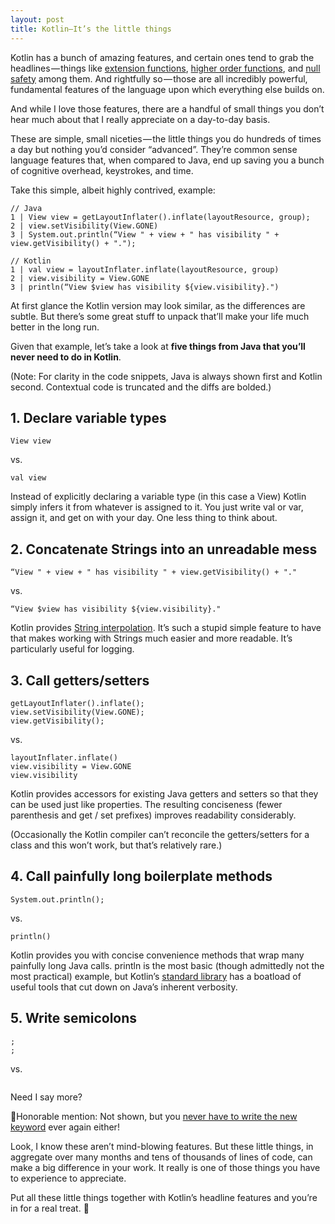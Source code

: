 ```yaml
---
layout: post
title: Kotlin—It’s the little things
---
```


Kotlin has a bunch of amazing features, and certain ones tend to grab the headlines — things like [extension functions](https://kotlinlang.org/docs/reference/extensions.html#extension-functions), [higher order functions](https://kotlinlang.org/docs/reference/lambdas.html), and [null safety](https://kotlinlang.org/docs/reference/null-safety.html) among them. And rightfully so — those are all incredibly powerful, fundamental features of the language upon which everything else builds on.

And while I love those features, there are a handful of small things you don’t hear much about that I really appreciate on a day-to-day basis.

These are simple, small niceties — the little things you do hundreds of times a day but nothing you’d consider “advanced”. They’re common sense language features that, when compared to Java, end up saving you a bunch of cognitive overhead, keystrokes, and time.

Take this simple, albeit highly contrived, example:

```
// Java
1 | View view = getLayoutInflater().inflate(layoutResource, group);
2 | view.setVisibility(View.GONE)
3 | System.out.println(“View " + view + " has visibility " + view.getVisibility() + ".");

// Kotlin
1 | val view = layoutInflater.inflate(layoutResource, group)
2 | view.visibility = View.GONE
3 | println(“View $view has visibility ${view.visibility}.")
```

At first glance the Kotlin version may look similar, as the differences are subtle. But there’s some great stuff to unpack that’ll make your life much better in the long run.

Given that example, let’s take a look at **five things from Java that you’ll never need to do in Kotlin**.

(Note: For clarity in the code snippets, Java is always shown first and Kotlin second. Contextual code is truncated and the diffs are bolded.)

## 1. Declare variable types

```
View view
```
vs.
```
val view
```

Instead of explicitly declaring a variable type (in this case a View) Kotlin simply infers it from whatever is assigned to it. You just write val or var, assign it, and get on with your day. One less thing to think about.

## 2. Concatenate Strings into an unreadable mess

```
“View " + view + " has visibility " + view.getVisibility() + "."
```
vs.
```
“View $view has visibility ${view.visibility}."
```

Kotlin provides [String interpolation](https://kotlinlang.org/docs/reference/idioms.html#string-interpolation). It’s such a stupid simple feature to have that makes working with Strings much easier and more readable. It’s particularly useful for logging.

## 3. Call getters/setters

```
getLayoutInflater().inflate();
view.setVisibility(View.GONE);
view.getVisibility();
```
vs.
```
layoutInflater.inflate()
view.visibility = View.GONE
view.visibility
```

Kotlin provides accessors for existing Java getters and setters so that they can be used just like properties. The resulting conciseness (fewer parenthesis and get / set prefixes) improves readability considerably.

(Occasionally the Kotlin compiler can’t reconcile the getters/setters for a class and this won’t work, but that’s relatively rare.)

## 4. Call painfully long boilerplate methods

```
System.out.println();
```
vs.
```
println()
```

Kotlin provides you with concise convenience methods that wrap many painfully long Java calls. println is the most basic (though admittedly not the most practical) example, but Kotlin’s [standard library](https://kotlinlang.org/api/latest/jvm/stdlib/) has a boatload of useful tools that cut down on Java’s inherent verbosity.

## 5. Write semicolons

```
;
;
```
vs.
```
```
Need I say more?

🏅Honorable mention: Not shown, but you [never have to write the new keyword](https://kotlinlang.org/docs/reference/classes.html#creating-instances-of-classes) ever again either!

Look, I know these aren’t mind-blowing features. But these little things, in aggregate over many months and tens of thousands of lines of code, can make a big difference in your work. It really is one of those things you have to experience to appreciate.

Put all these little things together with Kotlin’s headline features and you’re in for a real treat. 🍩